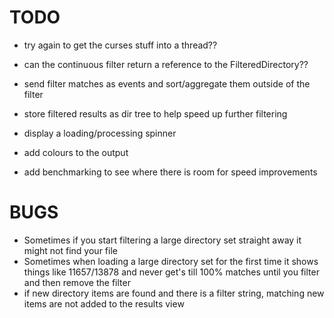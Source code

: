 # TODO

- try again to get the curses stuff into a thread??

- can the continuous filter return a reference to the FilteredDirectory??
- send filter matches as events and sort/aggregate them outside of the filter
- store filtered results as dir tree to help speed up further filtering
- display a loading/processing spinner
- add colours to the output
- add benchmarking to see where there is room for speed improvements

# BUGS

- Sometimes if you start filtering a large directory set straight away it might not find your file
- Sometimes when loading a large directory set for the first time it shows things like 11657/13878 and never get's
  till 100% matches until you filter and then remove the filter
- if new directory items are found and there is a filter string, matching new items are not added to the results view
